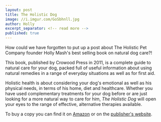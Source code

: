 ```yaml
---
layout: post
title: The Holistic Dog
image: //i.imgur.com/GoSbhnll.jpg
author: Holly
excerpt_separator: <!-- read more -->
published: true
---
```


How could we have forgotten to put up a post about The Holistic Pet Company founder Holly Mash's best selling book on natural dog care?!

This book, published by Crowood Press in 2011, is a complete guide to natural care for your dog, packed full of useful information about using natural remedies in a range of everyday situations as well as for first aid.

<!-- read more -->

Holistic health is about considering your dog's emotional as well as his physical needs, in terms of his home, diet and healthcare. Whether you have used complementary treatments for your dog before or are just looking for a more natural way to care for him, *The Holistic Dog* will open your eyes to the range of effective, alternative therapies available.

To buy a copy you can find it on [Amazon](http://www.amazon.co.uk/dp/1847972675) or on the [publisher's website](http://www.crowood.com/details.asp?isbn=9781847972675).

